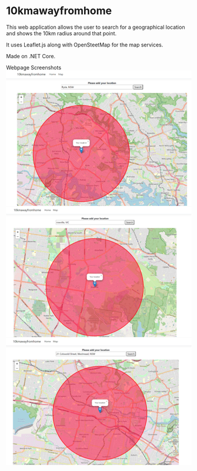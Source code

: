 # 10kmawayfromhome

This web application allows the user to search for a geographical location and shows the 10km radius around that point.

It uses Leaflet.js along with OpenSteetMap for the map services.

Made on .NET Core.

Webpage Screenshots
![Example NSW Location](https://github.com/sazit/10kmawayfromhome/blob/master/10kmawayfromhome/10km1.png)
![Example VIC Location](https://github.com/sazit/10kmawayfromhome/blob/master/10kmawayfromhome/10km2.png)
![Example NSW Address](https://github.com/sazit/10kmawayfromhome/blob/master/10kmawayfromhome/10km3.png)
